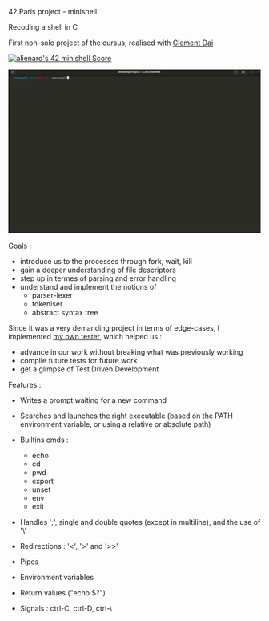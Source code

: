42 Paris project - minishell

Recoding a shell in C    

First non-solo project of the cursus, realised with [Clement Dai](https://github.com/DaiClement)

<a href="https://github.com/JaeSeoKim/badge42"><img src="https://badge42.vercel.app/api/v2/cl4cq9w7c004409k3asnbj82v/project/1890417" alt="alienard's 42 minishell Score" /></a>

<p align="left">
	<img src="./assets/demo_minishell.gif" >
</p>


Goals :

- introduce us to the processes through fork, wait, kill
- gain a deeper understanding of file descriptors
- step up in termes of parsing and error handling
- understand and implement the notions of
	- parser-lexer
	- tokeniser
	- abstract syntax tree 

Since it was a very demanding project in terms of edge-cases, I implemented [my own tester](https://github.com/lienardale/alientest_minishell), which helped us :
- advance in our work without breaking what was previously working
- compile future tests for future work
- get a glimpse of Test Driven Development

Features : 

- Writes a prompt waiting for a new command
- Searches and launches the right executable (based on the PATH environment variable, or using a relative or absolute path)
- Builtins cmds :
	- echo
	- cd
	- pwd
	- export
	- unset
	- env
	- exit

- Handles ';', single and double quotes (except in multiline), and the use of '\\'
- Redirections : '<', '>' and '>>'
- Pipes
- Environment variables
- Return values ("echo $?")
- Signals : ctrl-C, ctrl-D, ctrl-\
